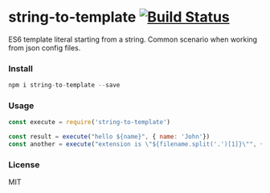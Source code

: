 string-to-template [![Build Status](https://secure.travis-ci.org/matteofigus/string-to-template.png?branch=master)](http://travis-ci.org/matteofigus/string-to-template)
==================
ES6 template literal starting from a string. Common scenario when working from json config files.

### Install

```js
npm i string-to-template --save
```

### Usage

```js
const execute = require('string-to-template')

const result = execute("hello ${name}", { name: 'John'})
const another = execute("extension is \"${filename.split('.')[1]}\"", { filename: 'hi.json' })
```

### License
MIT